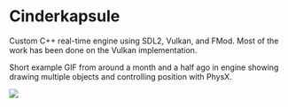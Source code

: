# Cinderkapsule
Custom C++ real-time engine using SDL2, Vulkan, and FMod.
Most of the work has been done on the Vulkan implementation.

Short example GIF from around a month and a half ago in engine showing drawing multiple objects and controlling position with PhysX.


![](cinderprogress.gif)
